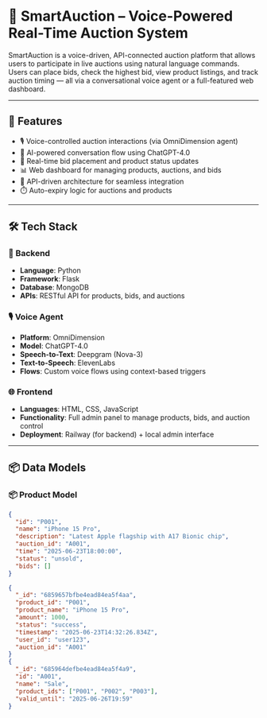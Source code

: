 # 🧠 SmartAuction – Voice-Powered Real-Time Auction System

SmartAuction is a voice-driven, API-connected auction platform that allows users to participate in live auctions using natural language commands. Users can place bids, check the highest bid, view product listings, and track auction timing — all via a conversational voice agent or a full-featured web dashboard.

---

## 🌟 Features

- 🎙️ Voice-controlled auction interactions (via OmniDimension agent)
- 🧠 AI-powered conversation flow using ChatGPT-4.0
- 🔄 Real-time bid placement and product status updates
- 📊 Web dashboard for managing products, auctions, and bids
- 🔗 API-driven architecture for seamless integration
- ⏱️ Auto-expiry logic for auctions and products

---

## 🛠️ Tech Stack

### 🔧 Backend
- **Language**: Python  
- **Framework**: Flask  
- **Database**: MongoDB  
- **APIs**: RESTful API for products, bids, and auctions  

### 🎙️ Voice Agent
- **Platform**: OmniDimension  
- **Model**: ChatGPT-4.0  
- **Speech-to-Text**: Deepgram (Nova-3)  
- **Text-to-Speech**: ElevenLabs  
- **Flows**: Custom voice flows using context-based triggers

### 🌐 Frontend
- **Languages**: HTML, CSS, JavaScript  
- **Functionality**: Full admin panel to manage products, bids, and auction control  
- **Deployment**: Railway (for backend) + local admin interface

---

## 📦 Data Models

### 📦 Product Model

```json
{
  "id": "P001",
  "name": "iPhone 15 Pro",
  "description": "Latest Apple flagship with A17 Bionic chip",
  "auction_id": "A001",
  "time": "2025-06-23T18:00:00",
  "status": "unsold",
  "bids": []
}

{
  "_id": "6859657bfbe4ead84ea5f4aa",
  "product_id": "P001",
  "product_name": "iPhone 15 Pro",
  "amount": 1000,
  "status": "success",
  "timestamp": "2025-06-23T14:32:26.834Z",
  "user_id": "user123",
  "auction_id": "A001"
}
{
  "_id": "685964defbe4ead84ea5f4a9",
  "id": "A001",
  "name": "Sale",
  "product_ids": ["P001", "P002", "P003"],
  "valid_until": "2025-06-26T19:59"
}
